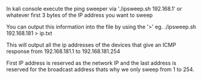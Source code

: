 In kali console execute the ping sweeper via './ipsweep.sh 192.168.1' or whatever first 3 bytes of the IP address you want to sweep

You can output this information into the file by using the '>' 
eg. ./ipsweep.sh 192.168.181 > ip.txt

This will output all the ip addresses of the devices that give an ICMP response from 192.168.181.1 to 192.168.181.254

First IP address is reserved as the network IP and the last address is reserved for the broadcast address thats why we only sweep from 1 to 254.
